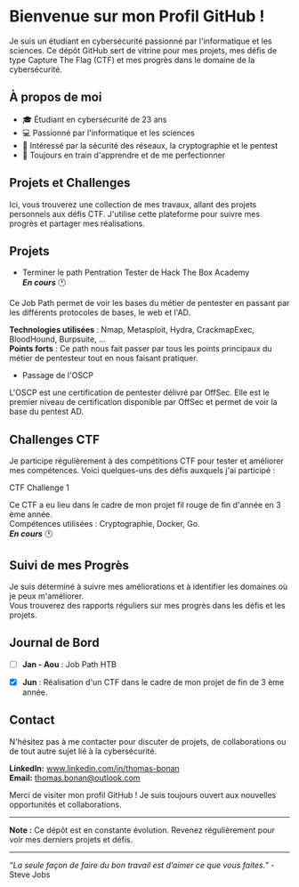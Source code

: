 # Bienvenue sur mon Profil GitHub !
Je suis un étudiant en cybersécurité passionné par l'informatique et les sciences. Ce dépôt GitHub sert de vitrine pour mes projets, mes défis de type Capture The Flag (CTF) et mes progrès dans le domaine de la cybersécurité.

## À propos de moi
- 🎓 Étudiant en cybersécurité de 23 ans
- 💻 Passionné par l'informatique et les sciences
- 🔐 Intéressé par la sécurité des réseaux, la cryptographie et le pentest
- 🌱 Toujours en train d'apprendre et de me perfectionner

## Projets et Challenges
Ici, vous trouverez une collection de mes travaux, allant des projets personnels aux défis CTF. J'utilise cette plateforme pour suivre mes progrès et partager mes réalisations.


## Projets
- Terminer le path Pentration Tester de Hack The Box Academy  
_**En cours**_ 🕐

Ce Job Path permet de voir les bases du métier de pentester en passant par les différents protocoles de bases, le web et l'AD.  

**Technologies utilisées** : Nmap, Metasploit, Hydra, CrackmapExec, BloodHound, Burpsuite, ...  
**Points forts** : Ce path nous fait passer par tous les points principaux du métier de pentesteur tout en nous faisant pratiquer.  
  

- Passage de l'OSCP

L'OSCP est une certification de pentester délivré par OffSec. Elle est le premier niveau de certification disponible par OffSec et permet de voir la base du pentest AD.


## Challenges CTF
Je participe régulièrement à des compétitions CTF pour tester et améliorer mes compétences. Voici quelques-uns des défis auxquels j'ai participé :

CTF Challenge 1

Ce CTF a eu lieu dans le cadre de mon projet fil rouge de fin d'année en 3 ème année.  
Compétences utilisées : Cryptographie, Docker, Go.  
_**En cours**_ 🕐

## Suivi de mes Progrès
Je suis déterminé à suivre mes améliorations et à identifier les domaines où je peux m'améliorer.  
Vous trouverez des rapports réguliers sur mes progrès dans les défis et les projets.

## Journal de Bord
- [ ] **Jan - Aou** : Job Path HTB
- [x] **Jun** : Réalisation d'un CTF dans le cadre de mon projet de fin de 3 ème année.


## Contact
N'hésitez pas à me contacter pour discuter de projets, de collaborations ou de tout autre sujet lié à la cybersécurité.

**LinkedIn:** www.linkedin.com/in/thomas-bonan   
**Email:** thomas.bonan@outlook.com

Merci de visiter mon profil GitHub ! Je suis toujours ouvert aux nouvelles opportunités et collaborations.

---------------------------------------------------------------------------------------------------------------------------------------------

**Note :** Ce dépôt est en constante évolution. Revenez régulièrement pour voir mes derniers projets et défis.

---------------------------------------------------------------------------------------------------------------------------------------------

_“La seule façon de faire du bon travail est d’aimer ce que vous faites.”_ - Steve Jobs

